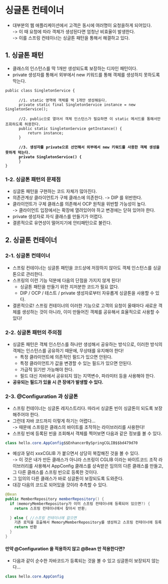 # 싱글톤 컨테이너

* 대부분의 웹 애플리케이션에서 고객은 동시에 여러명이 요청을하게 되어있다.\
  \-> 이 때 요청에 따라 객체가 생성된다면 엄청난 비효율이 발생한다.\
  \-> 이를 스프링 컨테이너는 싱글톤 패턴을 통해서 해결하고 있다.

## 1. 싱글톤 패턴

* 클래스의 인스턴스를 딱 1개만 생성되도록 보장하는 디자인 패턴이다.
* private 생성자를 통해서 외부에서 new 키워드를 통해 객체를 생성하지 못하도록 막는다.

<pre class="language-java"><code class="lang-java">public class SingletonService {

      //1. static 영역에 객체를 딱 1개만 생성해둔다.
      private static final SingletonService instance = new SingletonService();
      
      //2. public으로 열어서 객체 인스턴스가 필요하면 이 static 메서드를 통해서만 조회하도록 허용한다.
      public static SingletonService getInstance() {
          return instance;
      }
      
<strong>      //3. 생성자를 private으로 선언해서 외부에서 new 키워드를 사용한 객체 생성을 못하게 막는다. 
</strong><strong>      private SingletonService() {
</strong>      }      
}
</code></pre>

### 1-2. 싱글톤 패턴의 문제점

* 싱글톤 패턴을 구현하는 코드 자체가 많아진다.
* 의존관계상 클라이언트가 구체 클래스에 의존한다. -> DIP 를 위반한다.
* 클라이언트가 구체 클래스를 의존해서 OCP 원칙을 위반할 가능성이 높다.\
  \-> 클라이언트 입장에서는 확장에 열려있어야 하고 변경에는 닫혀 있어야 한다.
* private 생성자로 자식 클래스를 만들기가 어렵다.
* 결론적으로 유연성이 떨어지기에 안티패턴으로 불린다.

## 2. 싱글톤 컨테이너

### 2-1. 싱글톤 컨테이너

* 스프링 컨테이너는 싱글톤 패턴을 코드상에 저장하지 않아도 객체 인스턴스를 싱글톤으로 관리한다.
* 스프링의 이런 기능 덕분에 다음의 단점을 가지지 않게 된다!
  * 싱글톤 패턴을 만들기 위한 지저분한 코드가 필요 없다.
  * DIP / OCP / 테스트 / private 생성자로부터 자유롭게 싱글톤을 사용할 수 있다.
* 결론적으로! 스프링 컨테이너의 이러한 기능으로 고객의 요청이 올때마다 새로운 객체를 생성하는 것이 아니라, 이미 만들어진 객체를 공유해서 효율적으로 사용할 수 있다!

### 2-2. 싱글톤 패턴의 주의점

* 싱글톤 패턴은 객체 인스턴스를 하나만 생성해서 공유하는 방식으로, 이러한 방식의 객체는 인스턴스를 공유하기 때문에, 무상태를 유지해야 한다!
  * 특정 클라이언트에 의존적인 필드가 있으면 안된다.
  * 특정 클라이언트가 값을 변경할 수 있는 필드가 있으면 안된다.
  * 가급적 읽기만 가능해야 한다.
  * 필드 대신 자바에서 공유되지 않는 지역변수, 파라미터 등을 사용해야 한다.
* **공유되는 필드가 있을 시 큰 장애가 발생할 수 있다.**

### 2-3. @Configuration 과 싱글톤

* 스프링 컨테이너는 싱글톤 레지스트리다. 따라서 싱글톤 빈이 싱글톤이 되도록 보장해주어야 한다.
* 그런데 자바 코드까지 이렇게 하기는 어렵다...\
  \-> 때문에 스프링은 클래스의 바이트를 조작하는 라이브러리를 사용한다!
* 스프링 빈에 등록된 빈을 조회해서 객체를 찍어보면 다음과 같은 정보를 볼 수 있다.

```java
class hello.core.AppConfig$$EnhancerBySpringCGLIB$$bd479d70
```

* 예상과 달리 xxxCGLIB 가 붙으면서 상당히 복잡해진 것을 볼 수 있다.\
  \-> 이 것은 내가 만든 클래스가 아니라 스프링이 CGLIB 이라는 바이트코드 조작 라이브러리를 사용해서 AppConfig 클래스를 상속받은 임의의 다른 클래스를 만들고, 그 다른 클래스를 스프링 빈으로 등록한 것이다.
* 그 임의의 다른 클래스가 바로 싱글톤이 보장되도록 도와준다.
* 대강 다음의 코드로 되어있을 것이라 추측할 수 있다.

```java
@Bean
public MemberRepository memberRepository() {
  if (memoryMemberRepository가 이미 스프링 컨테이너에 등록되어 있으면?) { 
    return 스프링 컨테이너에서 찾아서 반환;
  
  } else { //스프링 컨테이너에 없으면
    기존 로직을 호출해서 MemoryMemberRepository를 생성하고 스프링 컨테이너에 등록 
    return 반환
  } 
}
```

#### 만약 @Configuration 을 적용하지 않고 @Bean 만 적용한다면?

* 다음과 같이 순수한 자바코드가 등록되는 것을 볼 수 있고 싱글톤이 보장되지 않는다...

```java
class hello.core.AppConfig
```
